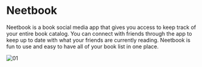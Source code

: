 <h1>Neetbook</h1>
<p>Neetbook is a book social media app that gives you access to keep track of your entire book catalog. You can connect with friends through the app to keep up to date with what your friends are currently reading. Neetbook is fun to use and easy to have all of your book list in one place. </p>


![01](https://github.com/user-attachments/assets/d5f6c90a-f141-42a2-a66e-18a2918b27f6)


